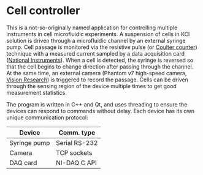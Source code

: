 # Cell controller

This is a not-so-originally named application for controlling multiple instruments in cell microfluidic experiments. A suspension of cells in KCl solution is driven through a microfluidic channel by an external syringe pump. Cell passage is monitored via the resistive pulse (or [Coulter counter](https://en.wikipedia.org/wiki/Coulter_counter)) technique with a measured current sampled by a data acquisition card ([National Instruments](http://www.ni.com/data-acquisition/)). When a cell is detected, the syringe is reversed so that the cell begins to change direction after passing through the channel. At the same time, an external camera (Phantom v7 high-speed camera, [Vision Research](https://www.phantomhighspeed.com/)) is triggered to record the passage. Cells can be driven through the sensing region of the device multiple times to get good measurement statistics.

The program is written in C++ and Qt, and uses threading to ensure the devices can respond to commands without delay. Each device has its own unique communication protocol:

| **Device**   | **Comm. type**|
|--------------|---------------|
| Syringe pump | Serial RS-232 |
| Camera       | TCP sockets   |
| DAQ card     | NI-DAQ C API  |
